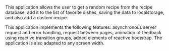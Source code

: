 This application allows the user to get a random recipe from the recipe database, add it to the list of favorite dishes, saving the data to localstorage, and also add a custom recipe.

This application implements the following features: asynchronous server request and error handling, request between pages, animation of feedback using reactive transition groups, added elements of reactive bootstrap. The application is also adapted to any screen width.
